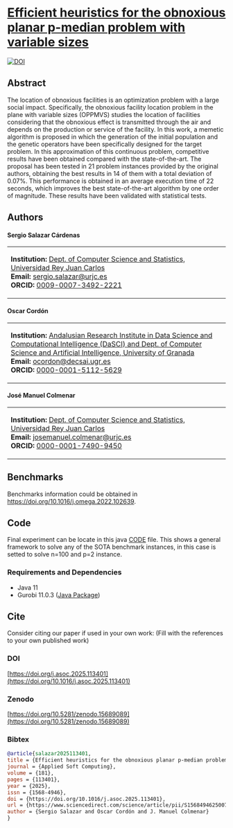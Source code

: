 # [Efficient heuristics for the obnoxious planar p-median problem with variable sizes](https://doi.org/XXXXX)
[![DOI](https://zenodo.org/badge/DOI/10.5281/zenodo.15689090.svg)](https://doi.org/10.5281/zenodo.15689090)
## Abstract
The location of obnoxious facilities is an optimization problem with a large social impact. Specifically, the obnoxious facility location problem in the plane with variable sizes (OPPMVS) studies the location of facilities considering that the obnoxious effect is transmitted through the air and depends on the production or service of the facility. In this work, a memetic algorithm is proposed in which the generation of the initial population and the genetic operators have been specifically designed for the target problem. In this approximation of this continuous problem, competitive results have been obtained compared with the state-of-the-art. The proposal has been tested in 21 problem instances provided by the original authors, obtaining the best results in 14 of them with a total deviation of 0.07\%. This performance is obtained in an average execution time of 22 seconds, which improves the best state-of-the-art algorithm by one order of magnitude. These results have been validated with statistical tests.

## Authors

#### Sergio Salazar Cárdenas
<table>
<tr>
<td>

**Institution:** [Dept. of Computer Science and Statistics, Universidad Rey Juan Carlos](https://servicios.urjc.es/pdi/ver/sergio.salazar)  
**Email:** [sergio.salazar@urjc.es](mailto:sergio.salazar@urjc.es)  
**ORCID:** [0009-0007-3492-2221](https://orcid.org/0009-0007-3492-2221)  

</td>
</tr>
</table>

#### Oscar Cordón
<table>
<tr>
<td>

**Institution:** [Andalusian Research Institute in Data Science and Computational Intelligence (DaSCI) and Dept. of Computer Science and Artificial Intelligence, University of Granada](https://www.ugr.es/personal/oscar-cordon-garcia)  
**Email:** [ocordon@decsai.ugr.es](mailto:ocordon@decsai.ugr.es)  
**ORCID:** [0000-0001-5112-5629](https://orcid.org/0000-0001-5112-5629)  

</td>
</tr>
</table>

#### José Manuel Colmenar
<table>
<tr>
<td>

**Institution:** [Dept. of Computer Science and Statistics, Universidad Rey Juan Carlos](https://servicios.urjc.es/pdi/ver/josemanuel.colmenar)  
**Email:** [josemanuel.colmenar@urjc.es](mailto:josemanuel.colmenar@urjc.es)  
**ORCID:** [0000-0001-7490-9450](https://orcid.org/0000-0001-7490-9450)  

</td>
</tr>
</table>
  
## Benchmarks

Benchmarks information could be obtained in https://doi.org/10.1016/j.omega.2022.102639.


## Code

Final experiment can be locate in this  java [CODE](https://github.com/SergioSalazarC/pMedianVariableProblem/blob/master/src/Experimentos/MainMemetico_modified.java) file. This shows a general framework to solve any of the SOTA benchmark instances, in this case is setted to solve n=100 and p=2 instance.

### Requirements and Dependencies
- Java 11
- Gurobi 11.0.3 ([Java Package](https://docs.gurobi.com/projects/optimizer/en/current/reference/java.html))


[//]: <> (## Executing)



## Cite

Consider citing our paper if used in your own work:
(Fill with the references to your own published work)


### DOI
[https://doi.org/j.asoc.2025.113401](https://doi.org/10.1016/j.asoc.2025.113401)
### Zenodo
[https://doi.org/10.5281/zenodo.15689089](https://doi.org/10.5281/zenodo.15689089)
### Bibtex
```bibtex
@article{salazar2025113401,
title = {Efficient heuristics for the obnoxious planar p-median problem with variable sizes},
journal = {Applied Soft Computing},
volume = {181},
pages = {113401},
year = {2025},
issn = {1568-4946},
doi = {https://doi.org/10.1016/j.asoc.2025.113401},
url = {https://www.sciencedirect.com/science/article/pii/S1568494625007124},
author = {Sergio Salazar and Oscar Cordón and J. Manuel Colmenar}
}
```

